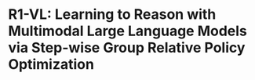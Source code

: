 # R1-VL: Learning to Reason with Multimodal Large Language Models via Step-wise Group Relative Policy Optimization
